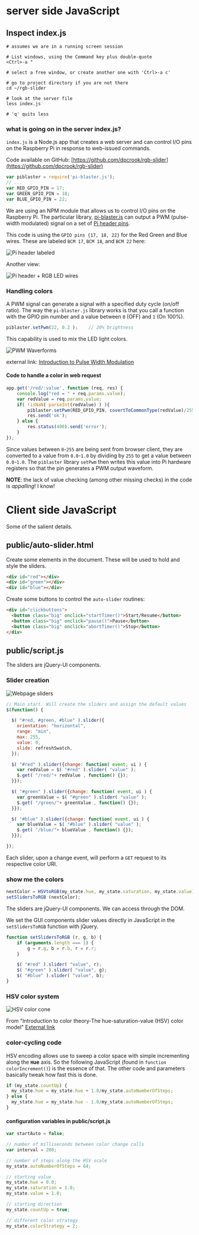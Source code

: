 # server side JavaScript
## Inspect index.js

```
# assumes we are in a running screen session

# List windows, using the Command key plus double-quote
<Ctrl>-a "

# select a free window, or create another one with 'Ctrl>-a c'

# go to project directory if you are not there
cd ~/rgb-slider

# look at the server file
less index.js

# 'q' quits less
```

### what is going on in the server index.js?
`index.js` is a Node.js app that creates a web server and can control I/O pins on the Raspberry Pi in response to web-issued commands.

Code available on GitHub: [https://github.com/dpcrook/rgb-slider](https://github.com/dpcrook/rgb-slider)

```javascript
var piblaster = require('pi-blaster.js');
// ...
var RED_GPIO_PIN = 17;
var GREEN_GPIO_PIN = 18;
var BLUE_GPIO_PIN = 22;
```

We are using an NPM module that allows us to control I/O pins on the Raspberry Pi. The particular library, [pi-blaster.js](https://github.com/sarfata/pi-blaster.js) can output a PWM (pulse-width modulated) signal on a set of [Pi header pins](https://github.com/sarfata/pi-blaster/blob/master/pi-blaster.c#L48-60).

This code is using the `GPIO pins {17, 18, 22}` for the Red Green and Blue wires. These are labeled `BCM 17`, `BCM 18`, and `BCM 22` here:

![Pi header labeled](WiringPi_Header_pinout-marked.png "Pi header labeled")

Another view:

![Pi header + RGB LED wires](Pi_RGBLED_Common_Anode_bb_header1_zoom_rot.png "Pi header + RGB LED wires")

### Handling colors
A PWM signal can generate a signal with a specified duty cycle (on/off ratio).  The way the `pi-blaster.js` library works is that you call a function with the GPIO pin number and a value between `0` (OFF) and `1` (On 100%).

```javascript
piblaster.setPwm(22, 0.2 );    // 20% brightness
```

This capability is used to mix the LED light colors.

![PWM Waverforms](0109bcfig1.gif "Various PWM waveforms")

external link: [Introduction to Pulse Width Modulation](http://www.embedded.com/electronics-blogs/beginner-s-corner/4023833/Introduction-to-Pulse-Width-Modulation)

#### Code to handle a color in web request

```javascript
app.get('/red/:value', function (req, res) {
    console.log("red = " + req.params.value);
    var redValue = req.params.value;
    if( !isNaN( parseInt(redValue) ) ){
        piblaster.setPwm(RED_GPIO_PIN, covertToCommonType(redValue)/255);
        res.send('ok');
    } else {
        res.status(400).send('error');
    }
});
```

Since values between `0`-`255` are being sent from browser client, they are converted to a value from `0.0`-`1.0` by dividing by `255` to get a value between `0.0`-`1.0`.  The `piblaster` library `setPwm` then writes this value into Pi hardware registers so that the pin generates a PWM output waveform.

**NOTE**: the lack of value checking (among other missing checks) in the code is _appalling_!  I know!

# Client side JavaScript
Some of the salient details.

## public/auto-slider.html
Create some elements in the document.  These will be used to hold and style the sliders.

```html
<div id="red"></div>
<div id="green"></div>
<div id="blue"></div>
```

Create some buttons to control the `auto-slider` routines:

```html
<div id="clickbuttons">
  <button class="big" onclick="startTimer()">Start/Resume</button>
  <button class="big" onclick="pause()">Pause</button>
  <button class="big" onclick="abortTimer()">Stop</button>
</div>
```

## public/script.js
The sliders are jQuery-UI components.

### Slider creation
![Webpage sliders](Photo_2-web_interface.png "Webpage sliders")

```javascript
// Main start. Will create the sliders and assign the default values
$(function() {

  $( "#red, #green, #blue" ).slider({
    orientation: "horizontal",
    range: "min",
    max: 255,
    value: 0,
    slide: refreshSwatch,
  });

  $( "#red" ).slider({change: function( event, ui ) {
    var redValue = $( "#red" ).slider( "value" );
    $.get( "/red/"+ redValue , function() {});
  }});

  $( "#green" ).slider({change: function( event, ui ) {
    var greenValue = $( "#green" ).slider( "value" );
    $.get( "/green/"+ greenValue , function() {});
  }});

  $( "#blue" ).slider({change: function( event, ui ) {
    var blueValue = $( "#blue" ).slider( "value" );
    $.get( "/blue/"+ blueValue , function() {});
  }});

});
```

Each slider, upon a change event, will perform a `GET` request to its respective color URI.

### show me the colors

```javascript
nextColor = HSVtoRGB(my_state.hue, my_state.saturation, my_state.value);
setSlidersToRGB (nextColor);
```

The sliders are jQuery-UI components.  We can access through the DOM.

We set the GUI components slider values directly in JavaScript in the `setSlidersToRGB` function with jQuery.

```javascript
function setSlidersToRGB (r, g, b) {
    if (arguments.length === 1) {
        g = r.g, b = r.b, r = r.r;
    }

    $( "#red" ).slider( "value", r);
    $( "#green" ).slider( "value", g);
    $( "#blue" ).slider( "value", b);
}
```

### HSV color system
![HSV color cone](cone.png "HSV Color cone")

From "Introduction to color theory-The hue-saturation-value (HSV) color model" [External link](http://infohost.nmt.edu/tcc/help/pubs/colortheory/web/hsv.html)

### color-cycling code

HSV encoding allows use to sweep a color space with simple incrementing along the **`H`ue** axis. So the following JavaScript (found in `function colorIncrement()`) is the essence of that.  The other code and parameters basically tweak how fast this is done.

```javascript
if (my_state.countUp) {
  my_state.hue = my_state.hue + 1.0/my_state.autoNumberOfSteps;
} else {
  my_state.hue = my_state.hue - 1.0/my_state.autoNumberOfSteps;
}
```

#### configuration variables in public/script.js

```javascript
var startAuto = false;

// number of milliseconds between color change calls
var interval = 200;

// number of steps along the HSV scale
my_state.autoNumberOfSteps = 64;

// starting value
my_state.hue = 0.0;
my_state.saturation = 1.0;
my_state.value = 1.0;

// starting direction
my_state.countUp = true;

// different color strategy
my_state.colorStrategy = 2;
```
